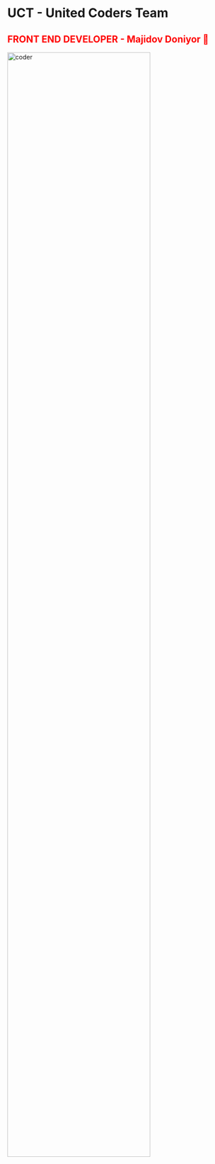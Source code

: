 <h1>UCT - United Coders Team</h1>
<h2 style="color:red">FRONT END DEVELOPER - Majidov Doniyor 🏁</h2>
<img src="https://camo.githubusercontent.com/95431430c6c24842df3cb8d14959f8297a9ba00057c0ee9a719911cc41b8d9c5/68747470733a2f2f6d65646961342e67697068792e636f6d2f6d656469612f63496e356654636a6e4b68537449654165662f67697068792e6769663f6369643d656366303565343763716e786b3571396a376f6e6c777a78767a30357330766c746b796b666b636a337863773073326a267269643d67697068792e6769662663743d73" style="width: 80%; display: inline-block;" alt="coder" data-canonical-src="https://media4.giphy.com/media/cIn5fTcjnKhStIeAef/giphy.gif?cid=ecf05e47cqnxk5q9j7onlwzxvz05s0vltkykfkcj3xcw0s2j&amp;rid=giphy.gif&amp;ct=s" data-target="animated-image.originalImage">
